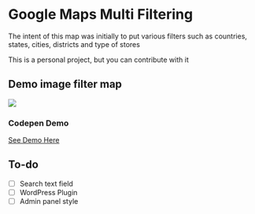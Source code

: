 # Google Maps Multi Filtering

The intent of this map was initially to put various filters such as countries, states, cities, districts and type of stores

This is a personal project, but you can contribute with it

## Demo image filter map
<img src="http://image.prntscr.com/image/1dde328cec344b41944cf47d3cfe1b47.jpeg">

### Codepen Demo
<a href="http://codepen.io/rhcarlosweb/pen/wdKLQG" target="_blank">See Demo Here</a>

## To-do

- [ ] Search text field
- [ ] WordPress Plugin
- [ ] Admin panel style
